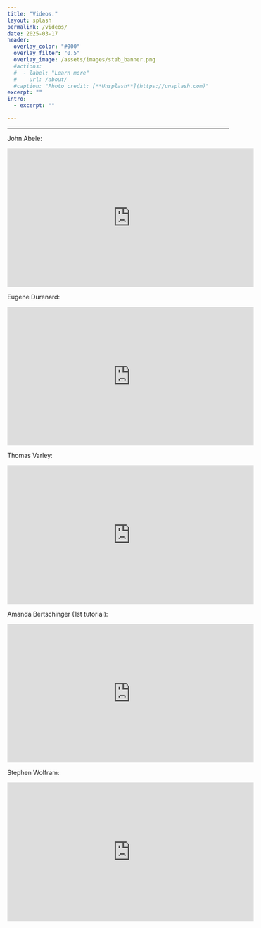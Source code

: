 ```yaml
---
title: "Videos."
layout: splash
permalink: /videos/
date: 2025-03-17
header:
  overlay_color: "#000"
  overlay_filter: "0.5"
  overlay_image: /assets/images/stab_banner.png
  #actions:
  #  - label: "Learn more"
  #    url: /about/
  #caption: "Photo credit: [**Unsplash**](https://unsplash.com)"
excerpt: ""
intro:
  - excerpt: ""

---
```

---

<p>John Abele:</p>

<iframe width="560" height="315" src="https://www.youtube.com/embed/9hx-zV4l4iE?si=gKBght0eky6YyQbI" title="YouTube video player" frameborder="0" allow="accelerometer; autoplay; clipboard-write; encrypted-media; gyroscope; picture-in-picture; web-share" referrerpolicy="strict-origin-when-cross-origin" allowfullscreen></iframe>

<p></p>
<p>Eugene Durenard:</p>

<iframe width="560" height="315" src="https://www.youtube.com/embed/55UMsGKDii0?si=-cVOpeN1DcMKtCpK" title="YouTube video player" frameborder="0" allow="accelerometer; autoplay; clipboard-write; encrypted-media; gyroscope; picture-in-picture; web-share" referrerpolicy="strict-origin-when-cross-origin" allowfullscreen></iframe>

<p></p>
<p>Thomas Varley:</p>

<iframe width="560" height="315" src="https://www.youtube.com/embed/zJQonS1Frxg?si=UWrZXXVHPagfZ-Np" title="YouTube video player" frameborder="0" allow="accelerometer; autoplay; clipboard-write; encrypted-media; gyroscope; picture-in-picture; web-share" referrerpolicy="strict-origin-when-cross-origin" allowfullscreen></iframe>

<p></p>
<p>Amanda Bertschinger (1st tutorial):</p>

<iframe width="560" height="315" src="https://www.youtube.com/embed/BZksscRgma8?si=ORYdzNTfnSNntLTd" title="YouTube video player" frameborder="0" allow="accelerometer; autoplay; clipboard-write; encrypted-media; gyroscope; picture-in-picture; web-share" referrerpolicy="strict-origin-when-cross-origin" allowfullscreen></iframe>

<p></p>
<p>Stephen Wolfram:</p>

<iframe width="560" height="315" src="https://www.youtube.com/embed/vUUR71Snvvk?si=SVVRtjFwT9DyKm71" title="YouTube video player" frameborder="0" allow="accelerometer; autoplay; clipboard-write; encrypted-media; gyroscope; picture-in-picture; web-share" referrerpolicy="strict-origin-when-cross-origin" allowfullscreen></iframe>

